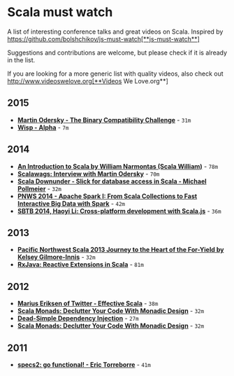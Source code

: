 # Scala must watch

A list of interesting conference talks and great videos on Scala. Inspired by https://github.com/bolshchikov/js-must-watch[**js-must-watch**] 

Suggestions and contributions are welcome, but please check if it is already in the list. 

If you are looking for a more generic list with quality videos, also check out http://www.videoswelove.org[**Videos We Love.org**] 

## 2015

* [**Martin Odersky - The Binary Compatibility Challenge**](https://www.youtube.com/watch?v=g1Pqyskjx8M) - `31m`
* [**Wisp - Alpha**](https://www.youtube.com/watch?v=LZH9rCEP-6w) - `7m`

## 2014

* [**An Introduction to Scala by William Narmontas (Scala William)**](https://www.youtube.com/watch?v=tsR0zc6kzRk&feature=youtu.be) - `78m`
* [**Scalawags: Interview with Martin Odersky**](https://www.youtube.com/watch?v=uP-m8j8ZN-Q) - `70m`
* [**Scala Downunder - Slick for database access in Scala - Michael Pollmeier**](https://www.youtube.com/watch?v=ciyjJLYIySY) - `32m`
* [**PNWS 2014 - Apache Spark I: From Scala Collections to Fast Interactive Big Data with Spark**](https://www.youtube.com/watch?v=3RnBuyea5Cs) - `42m`
* [**SBTB 2014, Haoyi Li: Cross-platform development with Scala.js**](https://www.youtube.com/watch?v=Ksoi6AG9nbA) - `36m`

## 2013

* [**Pacific Northwest Scala 2013 Journey to the Heart of the For-Yield by Kelsey Gilmore-Innis**](https://www.youtube.com/watch?v=MHw-dDxC8Z4&feature=youtu.be) - `32m`
* [**RxJava: Reactive Extensions in Scala**](https://www.youtube.com/watch?v=tOMK_FYJREw&feature=youtu.be) - `81m`

## 2012

* [**Marius Eriksen of Twitter - Effective Scala**](https://www.youtube.com/watch?v=JZSJ6P6IpWs) - `38m`
* [**Scala Monads: Declutter Your Code With Monadic Design**](https://www.youtube.com/watch?v=Mw_Jnn_Y5iA) - `32m`
* [**Dead-Simple Dependency Injection**](https://www.youtube.com/watch?v=ZasXwtTRkio&feature=youtu.be) - `27m`
* [**Scala Monads: Declutter Your Code With Monadic Design**](https://www.youtube.com/watch?v=Mw_Jnn_Y5iA) - `32m`

## 2011

* [**specs2: go functional! - Eric Torreborre**](https://www.youtube.com/watch?v=lMyNRUuEvNU&feature=youtu.be) - `41m`


